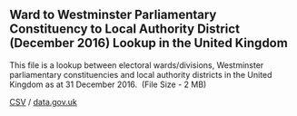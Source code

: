 ## Ward to Westminster Parliamentary Constituency to Local Authority District (December 2016) Lookup in the United Kingdom

This file is a lookup between electoral wards/divisions, Westminster parliamentary constituencies and local authority districts in the United Kingdom as at 31 December 2016.  (File Size - 2 MB)

[CSV](csv/155.csv) / [data.gov.uk](https://data.gov.uk/dataset/7b9300c5-2b8b-481c-b1ca-ec086132ff89/ward-to-westminster-parliamentary-constituency-to-local-authority-district-december-2016-lookup-in-the-united-kingdom)

